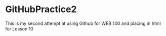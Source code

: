 # GitHubPractice2
This is my second attempt at using Github for WEB 140 and placing in html for Lesson 10
